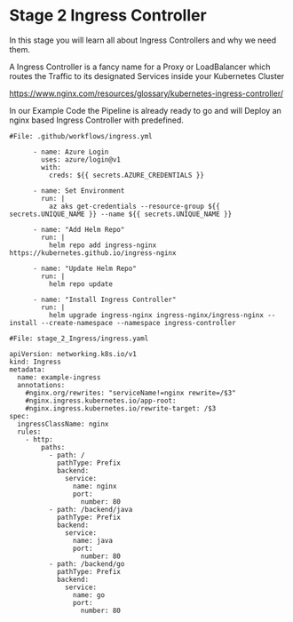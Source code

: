 # Stage 2 Ingress Controller

In this stage you will learn all about Ingress Controllers and why we need them.

A Ingress Controller is a fancy name for a Proxy or LoadBalancer which routes the Traffic to its designated Services inside your Kubernetes Cluster

https://www.nginx.com/resources/glossary/kubernetes-ingress-controller/

In our Example Code the Pipeline is already ready to go and will Deploy an nginx based Ingress Controller with predefined.

`#File: .github/workflows/ingress.yml`
```
      - name: Azure Login
        uses: azure/login@v1
        with:
          creds: ${{ secrets.AZURE_CREDENTIALS }}

      - name: Set Environment
        run: |
          az aks get-credentials --resource-group ${{ secrets.UNIQUE_NAME }} --name ${{ secrets.UNIQUE_NAME }}

      - name: "Add Helm Repo"
        run: | 
          helm repo add ingress-nginx https://kubernetes.github.io/ingress-nginx
      
      - name: "Update Helm Repo"
        run: | 
          helm repo update

      - name: "Install Ingress Controller"
        run: |
          helm upgrade ingress-nginx ingress-nginx/ingress-nginx --install --create-namespace --namespace ingress-controller      
```

`#File: stage_2_Ingress/ingress.yaml`
```
apiVersion: networking.k8s.io/v1
kind: Ingress
metadata:
  name: example-ingress
  annotations:
    #nginx.org/rewrites: "serviceName!=nginx rewrite=/$3"
    #nginx.ingress.kubernetes.io/app-root: 
    #nginx.ingress.kubernetes.io/rewrite-target: /$3
spec:
  ingressClassName: nginx
  rules:
    - http:
        paths:
          - path: /
            pathType: Prefix
            backend:
              service:
                name: nginx
                port:
                  number: 80
          - path: /backend/java
            pathType: Prefix
            backend:
              service:
                name: java
                port:
                  number: 80
          - path: /backend/go
            pathType: Prefix
            backend:
              service:
                name: go
                port:
                  number: 80                
```